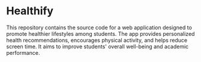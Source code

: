 # Healthify
This repository contains the source code for a web application designed to promote healthier lifestyles among students. The app provides personalized health recommendations, encourages physical activity, and helps reduce screen time. It aims to improve students' overall well-being and academic performance.
